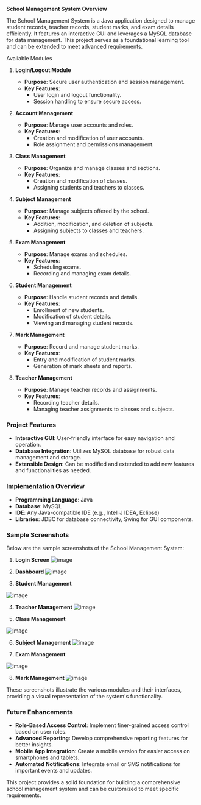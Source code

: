 **School Management System Overview**

The School Management System is a Java application designed to manage student records, teacher records, student marks, and exam details efficiently. It features an interactive GUI and leverages a MySQL database for data management. This project serves as a foundational learning tool and can be extended to meet advanced requirements.

Available Modules

1. **Login/Logout Module**
   - **Purpose**: Secure user authentication and session management.
   - **Key Features**: 
     - User login and logout functionality.
     - Session handling to ensure secure access.

2. **Account Management**
   - **Purpose**: Manage user accounts and roles.
   - **Key Features**:
     - Creation and modification of user accounts.
     - Role assignment and permissions management.

3. **Class Management**
   - **Purpose**: Organize and manage classes and sections.
   - **Key Features**:
     - Creation and modification of classes.
     - Assigning students and teachers to classes.

4. **Subject Management**
   - **Purpose**: Manage subjects offered by the school.
   - **Key Features**:
     - Addition, modification, and deletion of subjects.
     - Assigning subjects to classes and teachers.

5. **Exam Management**
   - **Purpose**: Manage exams and schedules.
   - **Key Features**:
     - Scheduling exams.
     - Recording and managing exam details.

6. **Student Management**
   - **Purpose**: Handle student records and details.
   - **Key Features**:
     - Enrollment of new students.
     - Modification of student details.
     - Viewing and managing student records.

7. **Mark Management**
   - **Purpose**: Record and manage student marks.
   - **Key Features**:
     - Entry and modification of student marks.
     - Generation of mark sheets and reports.

8. **Teacher Management**
   - **Purpose**: Manage teacher records and assignments.
   - **Key Features**:
     - Recording teacher details.
     - Managing teacher assignments to classes and subjects.

### Project Features

- **Interactive GUI**: User-friendly interface for easy navigation and operation.
- **Database Integration**: Utilizes MySQL database for robust data management and storage.
- **Extensible Design**: Can be modified and extended to add new features and functionalities as needed.

### Implementation Overview

- **Programming Language**: Java
- **Database**: MySQL
- **IDE**: Any Java-compatible IDE (e.g., IntelliJ IDEA, Eclipse)
- **Libraries**: JDBC for database connectivity, Swing for GUI components.

### Sample Screenshots

Below are the sample screenshots of the School Management System:

1. **Login Screen**
![image](https://github.com/Lindsay199904/Online-Course-Management-System-/assets/72949658/acf59e1e-7e76-4a13-9bca-605d2dbff211)

2. **Dashboard**
![image](https://github.com/Lindsay199904/Online-Course-Management-System-/assets/72949658/03e682d3-4651-495e-8499-5aee9e94dd2b)


3. **Student Management**

![image](https://github.com/Lindsay199904/Online-Course-Management-System-/assets/72949658/a0b4db60-c032-4677-b000-61bd4c6e3cd6)

4. **Teacher Management**
![image](https://github.com/Lindsay199904/Online-Course-Management-System-/assets/72949658/b7217db9-36ed-41f3-89b8-59672bd7eed1)


5. **Class Management**

![image](https://github.com/Lindsay199904/Online-Course-Management-System-/assets/72949658/9b8996ee-9787-42cd-9619-9882bdd3c14a)

6. **Subject Management**
![image](https://github.com/Lindsay199904/Online-Course-Management-System-/assets/72949658/79876ed4-fe7b-42f2-abfa-2587d6d6d1a7)


7. **Exam Management**

![image](https://github.com/Lindsay199904/Online-Course-Management-System-/assets/72949658/9332fd9d-66d1-4367-a57c-3ad844c044a3)

8. **Mark Management**
![image](https://github.com/Lindsay199904/Online-Course-Management-System-/assets/72949658/079c79fd-5eba-4f23-8d59-5e1d85bdd75c)


These screenshots illustrate the various modules and their interfaces, providing a visual representation of the system's functionality.

### Future Enhancements

- **Role-Based Access Control**: Implement finer-grained access control based on user roles.
- **Advanced Reporting**: Develop comprehensive reporting features for better insights.
- **Mobile App Integration**: Create a mobile version for easier access on smartphones and tablets.
- **Automated Notifications**: Integrate email or SMS notifications for important events and updates.

This project provides a solid foundation for building a comprehensive school management system and can be customized to meet specific requirements.
